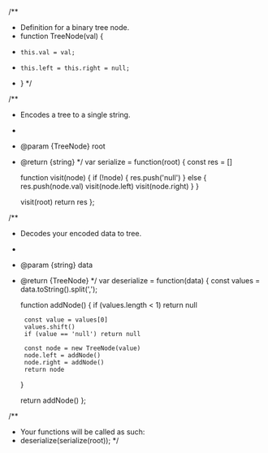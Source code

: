 /**
 * Definition for a binary tree node.
 * function TreeNode(val) {
 *     this.val = val;
 *     this.left = this.right = null;
 * }
 */

/**
 * Encodes a tree to a single string.
 *
 * @param {TreeNode} root
 * @return {string}
 */
var serialize = function(root) {
	const res = []
	
	function visit(node) {
		if (!node) {
			res.push('null')
		} else {
			res.push(node.val)
			visit(node.left)
			visit(node.right)
		}
	}
	
	visit(root)
	return res
};

/**
 * Decodes your encoded data to tree.
 *
 * @param {string} data
 * @return {TreeNode}
 */
var deserialize = function(data) {
	const values = data.toString().split(',');
	
	function addNode() {
		if (values.length < 1) return null
		
		const value = values[0]
		values.shift()
		if (value == 'null') return null
		
		const node = new TreeNode(value)
		node.left = addNode()
		node.right = addNode()
		return node
	}
	
	return addNode()
};

/**
 * Your functions will be called as such:
 * deserialize(serialize(root));
 */